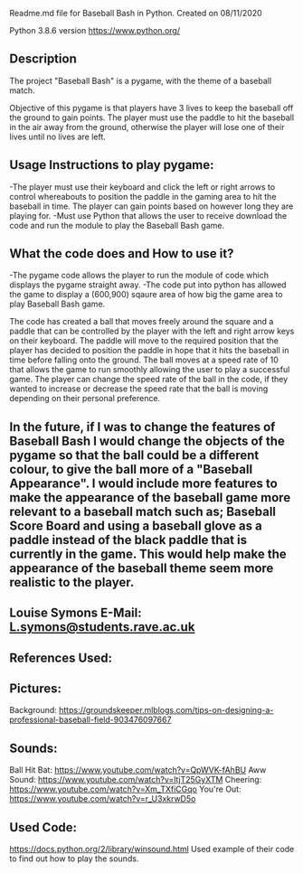Readme.md file for Baseball Bash in Python. Created on 08/11/2020

Python 3.8.6 version https://www.python.org/

Description
--------------------
The project "Baseball Bash" is a pygame, with the theme of a baseball match.

Objective of this pygame is that players have 3 lives to keep the baseball off the ground to gain points. 
The player must use the paddle to hit the baseball in the air away from the ground, otherwise the player will lose one of their lives until no lives are left.

Usage Instructions to play pygame:
-------------------------------------
-The player must use their keyboard and click the left or right arrows to control whereabouts to position the paddle in the gaming area to hit the baseball in time. 
 The player can gain points based on however long they are playing for. 
-Must use Python that allows the user to receive download the code and run the module to play the Baseball Bash game.

What the code does and How to use it?
---------------------------------------- 
-The pygame code allows the player to run the module of code which displays the pygame straight away.
-The code put into python has allowed the game to display a (600,900) sqaure area of how big the game area to play Baseball Bash game.
 
The code has created a ball that moves freely around the square and a paddle that can be controlled by the player with the left and right arrow keys on their keyboard.
The paddle will move to the required position that the player has decided to position the paddle in hope that it hits the baseball in time before falling onto the ground.
The ball moves at a speed rate of 10 that allows the game to run smoothly allowing the user to play a successful game. 
The player can change the speed rate of the ball in the code, if they wanted to increase or decrease the speed rate that the ball is moving depending on their personal preference.

In the future, if I was to change the features of Baseball Bash I would change the objects of the pygame so that the ball could be a different colour, to give the ball more of a "Baseball Appearance".
I would include more features to make the appearance of the baseball game more relevant to a baseball match such as; Baseball Score Board and using a baseball glove as
a paddle instead of the black paddle that is currently in the game. This would help make the appearance of the baseball theme seem more realistic to the player.
-------------------------------------------------------------------------------------------------------------------------
Louise Symons 
E-Mail: L.symons@students.rave.ac.uk
----------------------------------------------------------------------------------------------------------------------
References Used:
--------------------
Pictures:
---------
Background: https://groundskeeper.mlblogs.com/tips-on-designing-a-professional-baseball-field-903476097667

Sounds:
---------
Ball Hit Bat: https://www.youtube.com/watch?v=QpWVK-fAhBU
Aww Sound: https://www.youtube.com/watch?v=ltjT25GyXTM
Cheering: https://www.youtube.com/watch?v=Xm_TXfiCGqo
You're Out: https://www.youtube.com/watch?v=r_U3xkrwD5o

Used Code:
----------
https://docs.python.org/2/library/winsound.html
Used example of their code to find out how to play the sounds.

